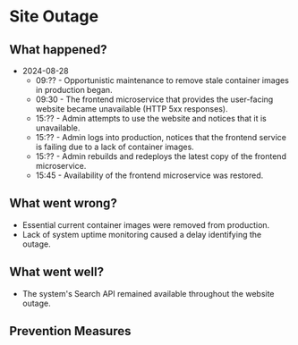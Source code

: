 # Site Outage

## What happened?

- 2024-08-28
  - 09:?? - Opportunistic maintenance to remove stale container images in production began.
  - 09:30 - The frontend microservice that provides the user-facing website became unavailable (HTTP 5xx responses).
  - 15:?? - Admin attempts to use the website and notices that it is unavailable.
  - 15:?? - Admin logs into production, notices that the frontend service is failing due to a lack of container images.
  - 15:?? - Admin rebuilds and redeploys the latest copy of the frontend microservice.
  - 15:45 - Availability of the frontend microservice was restored.

## What went wrong?

- Essential current container images were removed from production.
- Lack of system uptime monitoring caused a delay identifying the outage.

## What went well?

- The system's Search API remained available throughout the website outage.

## Prevention Measures
